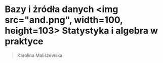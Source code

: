 # Bazy i żródła danych <img src="and.png", width=100, height=103> Statystyka i algebra w praktyce 
> Karolina Maliszewska  
